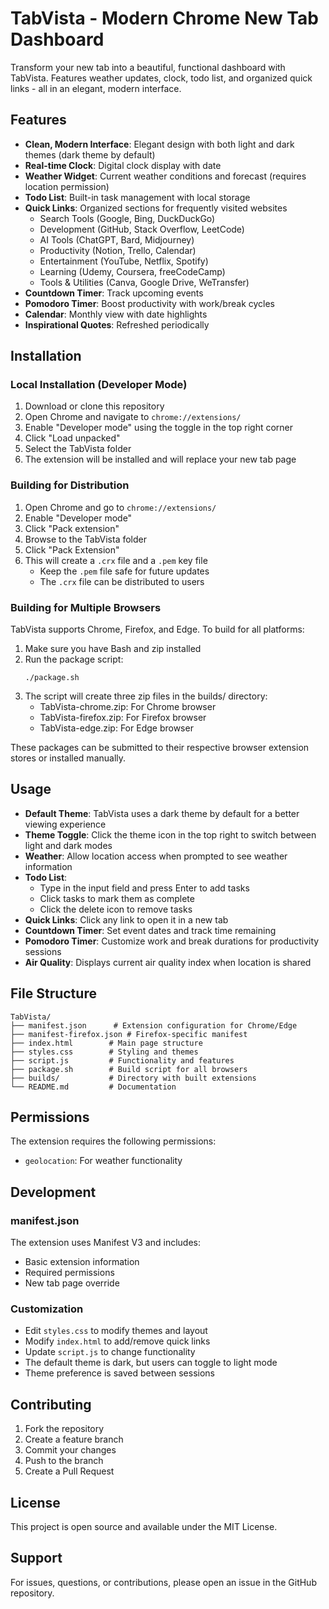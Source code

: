 # TabVista - Modern Chrome New Tab Dashboard

Transform your new tab into a beautiful, functional dashboard with TabVista. Features weather updates, clock, todo list, and organized quick links - all in an elegant, modern interface.

## Features

- **Clean, Modern Interface**: Elegant design with both light and dark themes (dark theme by default)
- **Real-time Clock**: Digital clock display with date
- **Weather Widget**: Current weather conditions and forecast (requires location permission)
- **Todo List**: Built-in task management with local storage
- **Quick Links**: Organized sections for frequently visited websites
  - Search Tools (Google, Bing, DuckDuckGo)
  - Development (GitHub, Stack Overflow, LeetCode)
  - AI Tools (ChatGPT, Bard, Midjourney)
  - Productivity (Notion, Trello, Calendar)
  - Entertainment (YouTube, Netflix, Spotify)
  - Learning (Udemy, Coursera, freeCodeCamp)
  - Tools & Utilities (Canva, Google Drive, WeTransfer)
- **Countdown Timer**: Track upcoming events
- **Pomodoro Timer**: Boost productivity with work/break cycles
- **Calendar**: Monthly view with date highlights
- **Inspirational Quotes**: Refreshed periodically

## Installation

### Local Installation (Developer Mode)

1. Download or clone this repository
2. Open Chrome and navigate to `chrome://extensions/`
3. Enable "Developer mode" using the toggle in the top right corner
4. Click "Load unpacked"
5. Select the TabVista folder
6. The extension will be installed and will replace your new tab page

### Building for Distribution

1. Open Chrome and go to `chrome://extensions/`
2. Enable "Developer mode"
3. Click "Pack extension"
4. Browse to the TabVista folder
5. Click "Pack Extension"
6. This will create a `.crx` file and a `.pem` key file
   - Keep the `.pem` file safe for future updates
   - The `.crx` file can be distributed to users

### Building for Multiple Browsers

TabVista supports Chrome, Firefox, and Edge. To build for all platforms:

1. Make sure you have Bash and zip installed
2. Run the package script:
   ```
   ./package.sh
   ```
3. The script will create three zip files in the builds/ directory:
   - TabVista-chrome.zip: For Chrome browser
   - TabVista-firefox.zip: For Firefox browser
   - TabVista-edge.zip: For Edge browser

These packages can be submitted to their respective browser extension stores or installed manually.

## Usage

- **Default Theme**: TabVista uses a dark theme by default for a better viewing experience
- **Theme Toggle**: Click the theme icon in the top right to switch between light and dark modes
- **Weather**: Allow location access when prompted to see weather information
- **Todo List**: 
  - Type in the input field and press Enter to add tasks
  - Click tasks to mark them as complete
  - Click the delete icon to remove tasks
- **Quick Links**: Click any link to open it in a new tab
- **Countdown Timer**: Set event dates and track time remaining
- **Pomodoro Timer**: Customize work and break durations for productivity sessions
- **Air Quality**: Displays current air quality index when location is shared

## File Structure

```
TabVista/
├── manifest.json      # Extension configuration for Chrome/Edge
├── manifest-firefox.json # Firefox-specific manifest
├── index.html        # Main page structure
├── styles.css        # Styling and themes
├── script.js         # Functionality and features
├── package.sh        # Build script for all browsers
├── builds/           # Directory with built extensions
└── README.md         # Documentation
```

## Permissions

The extension requires the following permissions:
- `geolocation`: For weather functionality

## Development

### manifest.json
The extension uses Manifest V3 and includes:
- Basic extension information
- Required permissions
- New tab page override

### Customization
- Edit `styles.css` to modify themes and layout
- Modify `index.html` to add/remove quick links
- Update `script.js` to change functionality
- The default theme is dark, but users can toggle to light mode
- Theme preference is saved between sessions

## Contributing

1. Fork the repository
2. Create a feature branch
3. Commit your changes
4. Push to the branch
5. Create a Pull Request

## License

This project is open source and available under the MIT License.

## Support

For issues, questions, or contributions, please open an issue in the GitHub repository. 